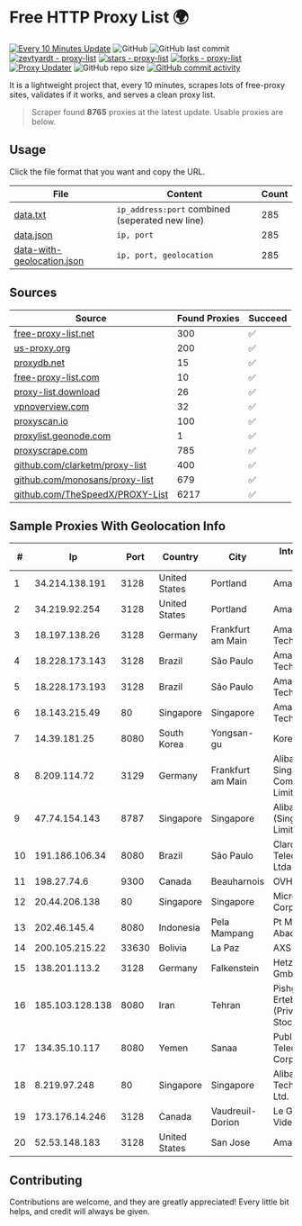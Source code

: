 
# Free HTTP Proxy List 🌍

[![Every 10 Minutes Update](https://github.com/mertguvencli/http-proxy-list/actions/workflows/main.yml/badge.svg?branch=main)](https://github.com/mertguvencli/http-proxy-list/actions/workflows/main.yml)
![GitHub](https://img.shields.io/github/license/mertguvencli/http-proxy-list)
![GitHub last commit](https://img.shields.io/github/last-commit/mertguvencli/http-proxy-list)
[![zevtyardt - proxy-list](https://img.shields.io/static/v1?label=zevtyardt&message=proxy-list&color=blue&logo=github)](https://github.com/zevtyardt/proxy-list "Go to GitHub repo")
[![stars - proxy-list](https://img.shields.io/github/stars/zevtyardt/proxy-list?style=social)](https://github.com/zevtyardt/proxy-list)
[![forks - proxy-list](https://img.shields.io/github/forks/zevtyardt/proxy-list?style=social)](https://github.com/zevtyardt/proxy-list)
[![Proxy Updater](https://github.com/zevtyardt/proxy-list/workflows/Proxy%20Updater/badge.svg)](https://github.com/zevtyardt/proxy-list/actions?query=workflow:"Proxy+Updater")
![GitHub repo size](https://img.shields.io/github/repo-size/zevtyardt/proxy-list)
[![GitHub commit activity](https://img.shields.io/github/commit-activity/m/zevtyardt/proxy-list?logo=commits)](https://github.com/zevtyardt/proxy-list/commits/main)

It is a lightweight project that, every 10 minutes, scrapes lots of free-proxy sites, validates if it works, and serves a clean proxy list.

> Scraper found **8765** proxies at the latest update. Usable proxies are below.

## Usage

Click the file format that you want and copy the URL.

|File|Content|Count|
|----|-------|-----|
|[data.txt](https://raw.githubusercontent.com/mertguvencli/http-proxy-list/main/proxy-list/data.txt)|`ip_address:port` combined (seperated new line)|285|
|[data.json](https://raw.githubusercontent.com/mertguvencli/http-proxy-list/main/proxy-list/data.json)|`ip, port`|285|
|[data-with-geolocation.json](https://raw.githubusercontent.com/mertguvencli/http-proxy-list/main/proxy-list/data-with-geolocation.json)|`ip, port, geolocation`|285|

## Sources

|Source|Found Proxies|Succeed|
|------|-------------|-------|
|[free-proxy-list.net](https://free-proxy-list.net)|300|✅|
|[us-proxy.org](https://www.us-proxy.org)|200|✅|
|[proxydb.net](http://proxydb.net)|15|✅|
|[free-proxy-list.com](https://free-proxy-list.com/?page=&port=&type%5B%5D=http&type%5B%5D=https&up_time=0&search=Search)|10|✅|
|[proxy-list.download](https://www.proxy-list.download/HTTP)|26|✅|
|[vpnoverview.com](https://vpnoverview.com/privacy/anonymous-browsing/free-proxy-servers)|32|✅|
|[proxyscan.io](https://www.proxyscan.io)|100|✅|
|[proxylist.geonode.com](https://proxylist.geonode.com/api/proxy-list?limit=300&page=1&sort_by=lastChecked&sort_type=desc&protocols=http,https)|1|✅|
|[proxyscrape.com](https://api.proxyscrape.com/v2/?request=displayproxies&protocol=http&timeout=10000&country=all&ssl=all&anonymity=all)|785|✅|
|[github.com/clarketm/proxy-list](https://raw.githubusercontent.com/clarketm/proxy-list/master/proxy-list-raw.txt)|400|✅|
|[github.com/monosans/proxy-list](https://raw.githubusercontent.com/monosans/proxy-list/main/proxies/http.txt)|679|✅|
|[github.com/TheSpeedX/PROXY-List](https://raw.githubusercontent.com/TheSpeedX/PROXY-List/master/http.txt)|6217|✅|


## Sample Proxies With Geolocation Info

|#|Ip|Port|Country|City|Internet Service Provider|
|-|--|----|-------|----|-------------------------|
|1|34.214.138.191|3128|United States|Portland|Amazon.com, Inc.|
|2|34.219.92.254|3128|United States|Portland|Amazon.com, Inc.|
|3|18.197.138.26|3128|Germany|Frankfurt am Main|Amazon Technologies Inc.|
|4|18.228.173.143|3128|Brazil|São Paulo|Amazon Technologies Inc.|
|5|18.228.173.193|3128|Brazil|São Paulo|Amazon Technologies Inc.|
|6|18.143.215.49|80|Singapore|Singapore|Amazon Technologies Inc.|
|7|14.39.181.25|8080|South Korea|Yongsan-gu|Korea Telecom|
|8|8.209.114.72|3129|Germany|Frankfurt am Main|Alibaba.com Singapore E-Commerce Private Limited|
|9|47.74.154.143|8787|Singapore|Singapore|Alibaba Cloud (Singapore) Private Limited|
|10|191.186.106.34|8080|Brazil|São Paulo|Claro NXT Telecomunicacoes Ltda|
|11|198.27.74.6|9300|Canada|Beauharnois|OVH SAS|
|12|20.44.206.138|80|Singapore|Singapore|Microsoft Corporation|
|13|202.46.145.4|8080|Indonesia|Pela Mampang|Pt Mithaharum Abadi|
|14|200.105.215.22|33630|Bolivia|La Paz|AXS Bolivia S. A.|
|15|138.201.113.2|3128|Germany|Falkenstein|Hetzner Online GmbH|
|16|185.103.128.138|8080|Iran|Tehran|Pishgaman Toseeh Ertebatat Company (Private Joint Stock)|
|17|134.35.10.117|8080|Yemen|Sanaa|Public Telecommunication Corporation|
|18|8.219.97.248|80|Singapore|Singapore|Alibaba (US) Technology Co., Ltd.|
|19|173.176.14.246|3128|Canada|Vaudreuil-Dorion|Le Groupe Videotron Ltee|
|20|52.53.148.183|3128|United States|San Jose|Amazon.com, Inc.|



## Contributing

Contributions are welcome, and they are greatly appreciated! Every
little bit helps, and credit will always be given.

